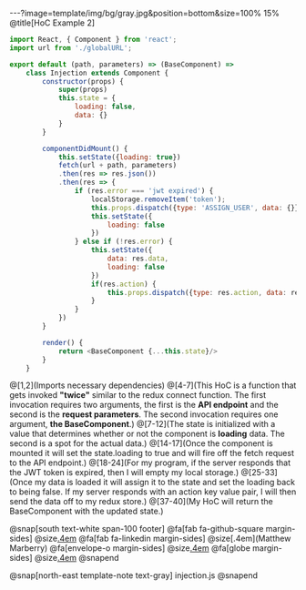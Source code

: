 ---?image=template/img/bg/gray.jpg&position=bottom&size=100% 15%
@title[HoC Example 2]

```javascript
import React, { Component } from 'react';
import url from './globalURL';

export default (path, parameters) => (BaseComponent) => 
    class Injection extends Component {
        constructor(props) {
            super(props)
            this.state = {
                loading: false,
                data: {}
            }
        }

        componentDidMount() {
            this.setState({loading: true})
            fetch(url + path, parameters)
            .then(res => res.json())
            .then(res => {
                if (res.error === 'jwt expired') {
                    localStorage.removeItem('token');
                    this.props.dispatch({type: 'ASSIGN_USER', data: {}})
                    this.setState({
                        loading: false
                    })
                } else if (!res.error) {
                    this.setState({
                        data: res.data,
                        loading: false
                    })
                    if(res.action) {
                        this.props.dispatch({type: res.action, data: res.data});
                    }
                }
            })
        }

        render() {
            return <BaseComponent {...this.state}/>
        }
    }
```

@[1,2](Imports necessary dependencies)
@[4-7](This HoC is a function that gets invoked **"twice"** similar to the redux connect function.  The first invocation requires two arguments, the first is the **API endpoint** and the second is the **request parameters**.  The second invocation requires one argument, **the BaseComponent**.)
@[7-12](The state is initialized with a value that determines whether or not the component is **loading** data.  The second is a spot for the actual data.)
@[14-17](Once the component is mounted it will set the state.loading to true and will fire off the fetch request to the API endpoint.)
@[18-24](For my program, if the server responds that the JWT token is expired, then I will empty my local storage.)
@[25-33](Once my data is loaded it will assign it to the state and set the loading back to being false.  If my server responds with an action key value pair, I will then send the data off to my redux store.)
@[37-40](My HoC will return the BaseComponent with the updated state.)


@snap[south text-white span-100 footer]
@fa[fab fa-github-square margin-sides]
@size[.4em](marberrym)
@fa[fab fa-linkedin margin-sides]
@size[.4em](Matthew Marberry)
@fa[envelope-o margin-sides]
@size[.4em](marberrym@gmail.com)
@fa[globe margin-sides]
@size[.4em](matthew-marberry.com)
@snapend

@snap[north-east template-note text-gray]
injection.js
@snapend
